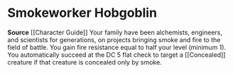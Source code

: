 ﻿---
id: '42'
name: Smokeworker Hobgoblin
rarity: Common
source: '[[DATABASE/source/Character Guide|Character Guide]]'
trait: null
type: Heritage

---
# Smokeworker Hobgoblin

**Source** [[Character Guide]] 
Your family have been alchemists, engineers, and scientists for generations, on projects bringing smoke and fire to the field of battle. You gain fire resistance equal to half your level (minimum 1). You automatically succeed at the DC 5 flat check to target a [[Concealed]] creature if that creature is concealed only by smoke.